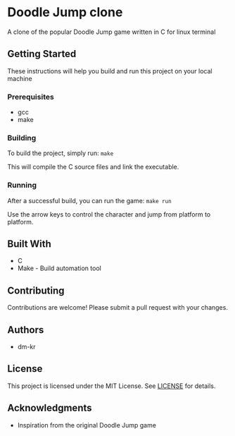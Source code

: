 # Doodle Jump clone

A clone of the popular Doodle Jump game written in C for linux terminal

## Getting Started

These instructions will help you build and run this project on your local machine

### Prerequisites

- gcc
- make

### Building

To build the project, simply run: `make`

This will compile the C source files and link the executable. 

### Running

After a successful build, you can run the game: `make run`

Use the arrow keys to control the character and jump from platform to platform.

<!-- ## Running the tests

No automated tests have been implemented yet.  

## Deployment

No special notes on deployment yet. -->

## Built With

- C
- Make - Build automation tool

## Contributing

Contributions are welcome! Please submit a pull request with your changes.

<!-- ## Versioning

We use [SemVer](http://semver.org/) for versioning. -->

## Authors

- dm-kr

## License

This project is licensed under the MIT License. See [LICENSE](LICENSE) for details.

## Acknowledgments 

- Inspiration from the original Doodle Jump game
